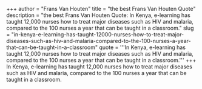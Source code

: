 +++
author = "Frans Van Houten"
title = "the best Frans Van Houten Quote"
description = "the best Frans Van Houten Quote: In Kenya, e-learning has taught 12,000 nurses how to treat major diseases such as HIV and malaria, compared to the 100 nurses a year that can be taught in a classroom."
slug = "in-kenya-e-learning-has-taught-12000-nurses-how-to-treat-major-diseases-such-as-hiv-and-malaria-compared-to-the-100-nurses-a-year-that-can-be-taught-in-a-classroom"
quote = '''In Kenya, e-learning has taught 12,000 nurses how to treat major diseases such as HIV and malaria, compared to the 100 nurses a year that can be taught in a classroom.'''
+++
In Kenya, e-learning has taught 12,000 nurses how to treat major diseases such as HIV and malaria, compared to the 100 nurses a year that can be taught in a classroom.
